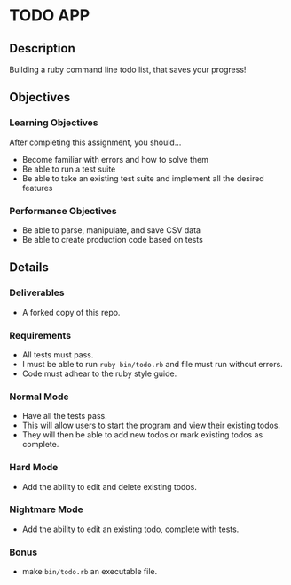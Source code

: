 # TODO APP

## Description

 Building a ruby command line todo list, that saves your progress!

## Objectives

### Learning Objectives
 After completing this assignment, you should…

  - Become familiar with errors and how to solve them
  - Be able to run a test suite
  - Be able to take an existing test suite and implement all the desired features

### Performance Objectives

  - Be able to parse, manipulate, and save CSV data
  - Be able to create production code based on tests

## Details
 
### Deliverables

  - A forked copy of this repo.

### Requirements

  - All tests must pass.
  - I must be able to run `ruby bin/todo.rb` and file must run without errors. 
  - Code must adhear to the ruby style guide.

### Normal Mode

  - Have all the tests pass. 
  - This will allow users to start the program and view their existing todos. 
  - They will then be able to add new todos or mark existing todos as complete.

### Hard Mode

  - Add the ability to edit and delete existing todos.

### Nightmare Mode

  - Add the ability to edit an existing todo, complete with tests.

### Bonus

  - make `bin/todo.rb` an executable file.
